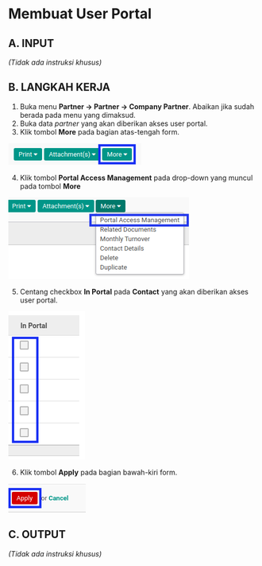 # Membuat User Portal

## A. INPUT

*(Tidak ada instruksi khusus)*

## B. LANGKAH KERJA

1. Buka menu **Partner -> Partner -> Company Partner**. Abaikan jika sudah berada pada menu yang dimaksud.
2. Buka data *partner* yang akan diberikan akses user portal.
3. Klik tombol **More** pada bagian atas-tengah form.

![](../img/user/tombol-more-user-portal.png)

4. Klik tombol **Portal Access Management** pada drop-down yang muncul pada tombol **More**

![](../img/user/tombol-portal-access-management.png)

5. Centang checkbox **In Portal** pada **Contact** yang akan diberikan akses user portal.

![](../img/user/tombol-checklist-portal-access-management.png)

6. Klik tombol **Apply** pada bagian bawah-kiri form.

![](../img/user/tombol-apply-portal-access-management.png)

## C. OUTPUT

*(Tidak ada instruksi khusus)*
